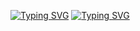 [![Typing SVG](https://readme-typing-svg.herokuapp.com?color=%2334F70B&size=25&lines=Languages+%3A)](https://git.io/typing-svg)
[![Typing SVG](https://readme-typing-svg.herokuapp.com?color=%23F70000&lines=HTML;CSS;BDscript;Lua)](https://git.io/typing-svg)
